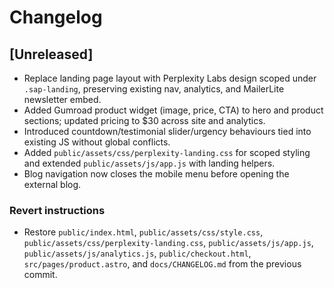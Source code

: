 # Changelog

## [Unreleased]
- Replace landing page layout with Perplexity Labs design scoped under `.sap-landing`, preserving existing nav, analytics, and MailerLite newsletter embed.
- Added Gumroad product widget (image, price, CTA) to hero and product sections; updated pricing to $30 across site and analytics.
- Introduced countdown/testimonial slider/urgency behaviours tied into existing JS without global conflicts.
- Added `public/assets/css/perplexity-landing.css` for scoped styling and extended `public/assets/js/app.js` with landing helpers.
- Blog navigation now closes the mobile menu before opening the external blog.

### Revert instructions
- Restore `public/index.html`, `public/assets/css/style.css`, `public/assets/css/perplexity-landing.css`, `public/assets/js/app.js`, `public/assets/js/analytics.js`, `public/checkout.html`, `src/pages/product.astro`, and `docs/CHANGELOG.md` from the previous commit.
